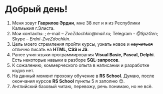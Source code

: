 # Добрый день!
1. Меня зовут __Гаврилов Эрдни__, мне 38 лет и я из Республики Калмыкия г.Элиста.
1. Мои контакты: ; e-mail – _ZveZdochkin@mail.ru_; Telegram - _@SpzGen_; Skype – _Erdni-ZveZdochkin_.
1. Цель моего стремления пройти курсы, узнать новое и ~~научиться~~ отлично писать на __HTML, CSS и JS__.
1. Ранее учил языки программирования __Visual Basic, Pascal, Delphi__. Есть некоторые навыки в разборе __SQL-запросов__.
1. К сожалению, коммерческого опыта в написании и разработке кодов нет.
1. На данный момент прохожу обучение в __RS School__. Думаю, после окончания курсов __RS School__ пункты 5 я заполню  :blush:.
1. Английский базовый читаю, перевожу, речь понимаю, но не всё.
